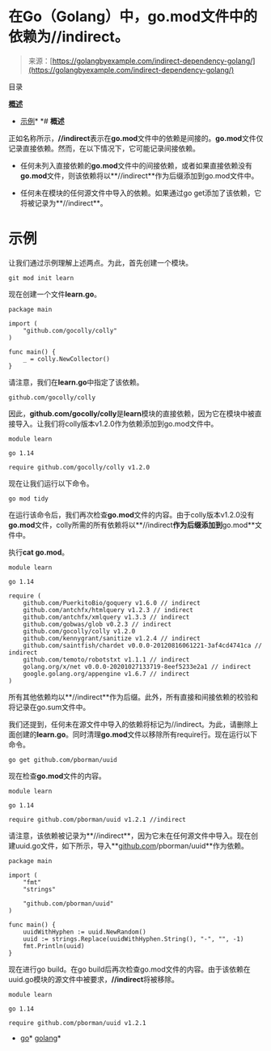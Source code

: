 <!--yml

类别：未分类

日期：2024-10-13 06:29:50

-->

# 在Go（Golang）中，go.mod文件中的依赖为//indirect。

> 来源：[https://golangbyexample.com/indirect-dependency-golang/](https://golangbyexample.com/indirect-dependency-golang/)

目录

**[概述](#Overview "概述")**

+   [示例](#Example "示例")*  *# **概述**

正如名称所示，**//indirect**表示在**go.mod**文件中的依赖是间接的。**go.mod**文件仅记录直接依赖。然而，在以下情况下，它可能记录间接依赖。

+   任何未列入直接依赖的**go.mod**文件中的间接依赖，或者如果直接依赖没有**go.mod**文件，则该依赖将以**//indirect**作为后缀添加到go.mod文件中。

+   任何未在模块的任何源文件中导入的依赖。如果通过go get添加了该依赖，它将被记录为**//indirect**。

# **示例**

让我们通过示例理解上述两点。为此，首先创建一个模块。

```
git mod init learn
```

现在创建一个文件**learn.go**。

```
package main

import (
	"github.com/gocolly/colly"
)

func main() {
	_ = colly.NewCollector()
}
```

请注意，我们在**learn.go**中指定了该依赖。

```
github.com/gocolly/colly
```

因此，**github.com/gocolly/colly**是**learn**模块的直接依赖，因为它在模块中被直接导入。让我们将colly版本v1.2.0作为依赖添加到go.mod文件中。

```
module learn

go 1.14

require	github.com/gocolly/colly v1.2.0
```

现在让我们运行以下命令。

```
go mod tidy
```

在运行该命令后，我们再次检查**go.mod**文件的内容。由于colly版本v1.2.0没有**go.mod**文件，colly所需的所有依赖将以**//indirect**作为后缀添加到**go.mod**文件中。

执行**cat go.mod**。

```
module learn

go 1.14

require (
	github.com/PuerkitoBio/goquery v1.6.0 // indirect
	github.com/antchfx/htmlquery v1.2.3 // indirect
	github.com/antchfx/xmlquery v1.3.3 // indirect
	github.com/gobwas/glob v0.2.3 // indirect
	github.com/gocolly/colly v1.2.0
	github.com/kennygrant/sanitize v1.2.4 // indirect
	github.com/saintfish/chardet v0.0.0-20120816061221-3af4cd4741ca // indirect
	github.com/temoto/robotstxt v1.1.1 // indirect
	golang.org/x/net v0.0.0-20201027133719-8eef5233e2a1 // indirect
	google.golang.org/appengine v1.6.7 // indirect
)
```

所有其他依赖均以**//indirect**作为后缀。此外，所有直接和间接依赖的校验和将记录在go.sum文件中。

我们还提到，任何未在源文件中导入的依赖将标记为//indirect。为此，请删除上面创建的**learn.go**。同时清理**go.mod**文件以移除所有require行。现在运行以下命令。

```
go get github.com/pborman/uuid
```

现在检查**go.mod**文件的内容。

```
module learn

go 1.14

require github.com/pborman/uuid v1.2.1 //indirect
```

请注意，该依赖被记录为**//indirect**，因为它未在任何源文件中导入。现在创建uuid.go文件，如下所示，导入**[github.com](http://github.com)/pborman/uuid**作为依赖。

```
package main

import (
	"fmt"
	"strings"

	"github.com/pborman/uuid"
)

func main() {
	uuidWithHyphen := uuid.NewRandom()
	uuid := strings.Replace(uuidWithHyphen.String(), "-", "", -1)
	fmt.Println(uuid)
}
```

现在进行go build。在go build后再次检查go.mod文件的内容。由于该依赖在uuid.go模块的源文件中被要求，**//indirect**将被移除。

```
module learn

go 1.14

require github.com/pborman/uuid v1.2.1
```

+   [go](https://golangbyexample.com/tag/go/)*   [golang](https://golangbyexample.com/tag/golang/)*
